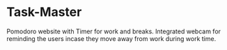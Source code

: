# Task-Master
Pomodoro website with Timer for work and breaks. Integrated webcam for reminding the users incase they move away from work during work time.
